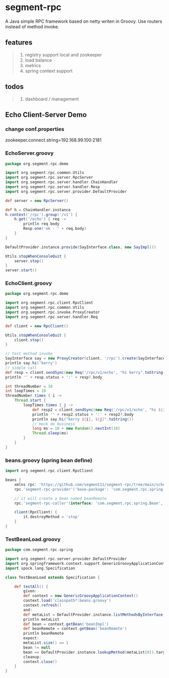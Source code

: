 # segment-rpc
A Java simple RPC framework based on netty writen in Groovy. Use routers instead of method invoke.

## features
> 1. registry support local and zookeeper
> 2. load balance
> 3. metrics
> 4. spring context support

## todos
> 1. dashboard / management

## Echo Client-Server Demo


### change conf.properties
zookeeper.connect.string=192.168.99.100:2181

### EchoServer.groovy
```groovy
package org.segment.rpc.demo

import org.segment.rpc.common.Utils
import org.segment.rpc.server.RpcServer
import org.segment.rpc.server.handler.ChainHandler
import org.segment.rpc.server.handler.Resp
import org.segment.rpc.server.provider.DefaultProvider

def server = new RpcServer()

def h = ChainHandler.instance
h.context('/rpc').group('/v1') {
    h.get('/echo') { req ->
        println req.body
        Resp.one('ok - ' + req.body)
    }
}

DefaultProvider.instance.provide(SayInterface.class, new SayImpl())

Utils.stopWhenConsoleQuit {
    server.stop()
}
server.start()
```

### EchoClient.groovy
```groovy
package org.segment.rpc.demo

import org.segment.rpc.client.RpcClient
import org.segment.rpc.common.Utils
import org.segment.rpc.invoke.ProxyCreator
import org.segment.rpc.server.handler.Req

def client = new RpcClient()

Utils.stopWhenConsoleQuit {
    client.stop()
}

// test method invoke
SayInterface say = new ProxyCreator(client, '/rpc').create(SayInterface)
println say.hi('kerry')
// simple call
def resp = client.sendSync(new Req('/rpc/v1/echo', "hi kerry".toString()))
println '' + resp.status + ':' + resp?.body

int threadNumber = 10
int loopTimes = 10
threadNumber.times { i ->
    Thread.start {
        loopTimes.times { j ->
            def resp2 = client.sendSync(new Req('/rpc/v1/echo', "hi ${i}, ${j}".toString()))
            println '' + resp2.status + ':' + resp2?.body
            println say.hi("kerry ${i}, ${j}".toString())
            // mock do business
            long ms = 10 + new Random().nextInt(10)
            Thread.sleep(ms)
        }
    }
}
```

### beans.groovy (spring bean define)
```groovy
import org.segment.rpc.client.RpcClient

beans {
    xmlns rpc: 'https://github.com/segment11/segment-rpc/tree/main/schema/segment-rpc'
    rpc.'segment-rpc-provider'('base-package': 'com.segment.rpc.spring')

    // it will create a bean named beanRemote
    rpc.'segment-rpc-caller'(interface: 'com.segment.rpc.spring.Bean', client: 'client', context: '/rpc')

    client(RpcClient) {
        it.destroyMethod = 'stop'
    }
}
```

### TestBeanLoad.groovy
```groovy
package com.segment.rpc.spring

import org.segment.rpc.server.provider.DefaultProvider
import org.springframework.context.support.GenericGroovyApplicationContext
import spock.lang.Specification

class TestBeanLoad extends Specification {

    def testAll() {
        given:
        def context = new GenericGroovyApplicationContext()
        context.load('classpath*:beans.groovy')
        context.refresh()
        and:
        def metaList = DefaultProvider.instance.listMethodsByInterface(Bean.class)
        println metaList
        def bean = context.getBean('beanImpl')
        def beanRemote = context.getBean('beanRemote')
        println beanRemote
        expect:
        metaList.size() == 1
        bean != null
        bean == DefaultProvider.instance.lookupMethod(metaList[0]).target
        cleanup:
        context.close()
    }
}
```
